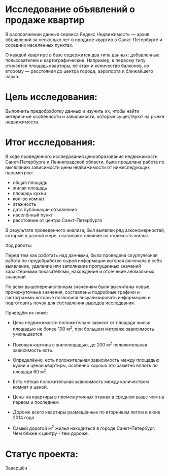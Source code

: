# Исследование объявлений о продаже квартир
В распоряжении данные сервиса Яндекс Недвижимость — архив объявлений за несколько лет о продаже квартир в Санкт-Петербурге и соседних населённых пунктах.

О каждой квартире в базе содержится два типа данных: добавленные пользователем и картографические. Например, к первому типу относятся площадь квартиры, её этаж и количество балконов, ко второму — расстояния до центра города, аэропорта и ближайшего парка. 

# Цель исследования:
Выполнить предобработку данных и изучить их, чтобы найти интересные особенности и зависимости, которые существуют на рынке недвижимости.
# Итог исследования:
В ходе проведённого исследования ценообразования недвижимости Санкт-Петербурга и Ленинградской области, была проделана работа по выявлянию зависимости цены недвижимости от нижеследующих параметров:

- общая площадь
- жилая площадь
- площадь кухни
- кол-во комнат
- этажность
- дата публикации объявления
- населённый пункт
- расстояние от центра Санкт-Петербурга

В результате проведённого анализа, был выявлен ряд закономерностей, которые в разной мере, оказывают влияние на стоимость жилья.

Ход работы:

Перед тем как работать над данными, была проведена скурпулёзная работа по предобработке сырой информации которая включала в себя выявление, удаление или заполнение пропущенных значений характерными показателями, нахождение и отсечение аномальных значений.

По всем вышеперечисленным значениям были высчитаны новые, промежуточные значения, составлены подробные графики и гистограммы которые позволили визуализировать информацию и подготовить почву для составления выводов исследвания.

Приведём их ниже:

- Цена недвижимости положительно зависит от площади жилья площадью не более 100 м<sup>2</sup>, при большем метраже зависимость уменьшается.

- Похожая картина с жилплощадью, до 200 м<sup>2</sup> положительная зависимость есть.

- Определённо, есть положительная зависимость между площадью кухни и ценой квартиры, особенно хорошо это заметно вплоть по площади 60 м<sup>2</sup>.

- Есть чёткая положительная зависимость между количеством комнат и ценой.

- Цены на квартиры в промежуточных этажах в среднем выше чем на первом и последнем

- Дороже всего квартиры размещённые по вторникам летом в июне 2014 года

- Самый дорогой м<sup>2</sup> жилья находиться в городе Санкт-Петербург. Чем ближе к центру - тем дороже.

# Статус проекта:
Завершён
